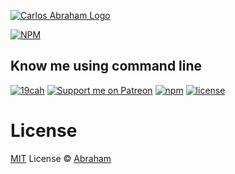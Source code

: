 [![Carlos Abraham Logo](https://avatars3.githubusercontent.com/u/21347264?s=50&v=4)](https://19cah.com)

[![NPM](https://nodei.co/npm/github-npm.png?compact=true)](https://nodei.co/npm/github-npm/)

## Know me using command line

[![19cah](https://19cah.com/badge.svg)](https://github.com/19cah)
[![Support me on Patreon][cash-me]](https://cash.me/$19cah)
[![npm](https://img.shields.io/npm/v/github-npm.svg)](https://www.npmjs.com/package/github-npm)
[![license](https://img.shields.io/github/license/19cah/github-npm.svg)](https://github.com/19cah/github-npm/blob/master/LICENSE)



# License

[MIT](https://github.com/19cah/github-npm/blob/master/LICENSE) License © [Abraham](https://github.com/19cah)


[cash-me]: https://cdn.abraham.gq/badges/cash-me.svg
